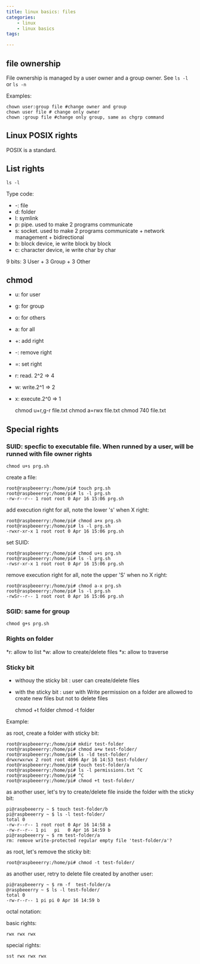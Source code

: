 ```yaml
---
title: linux basics: files 
categories:
    - linux
    - linux basics
tags:

---
```


## file ownership

File ownership is managed by a user owner and a group owner.
See `ls -l` or `ls -n`

Examples: 
    
    chown user:group file #change owner and group
    chown user file # change only owner
    chown :group file #change only group, same as chgrp command

## Linux POSIX rights

POSIX is a standard.

## List rights

    ls -l

Type code:

* -: file
* d: folder
* l: symlink
* p: pipe. used to make 2 programs communicate
* s: socket. used to make 2 programs communicate + network management + bidirectional
* b: block device, ie write block by block
* c: character device, ie write char by char

9 bits: 3 User + 3 Group + 3 Other

## chmod


* u: for user
* g: for group
* o: for others
* a: for all

* +: add right
* -: remove right
* =: set right


* r: read. 2^2 => 4
* w: write.2^1 => 2
* x: execute.2^0 => 1

    
    chmod u+r,g-r file.txt
    chmod a=rwx file.txt
    chmod 740 file.txt


## Special rights

###  SUID: specfic to executable file. When runned by a user, will be runned with file owner rights

    chmod u+s prg.sh

create a file:

    root@raspbeeerry:/home/pi# touch prg.sh
    root@raspbeeerry:/home/pi# ls -l prg.sh 
    -rw-r--r-- 1 root root 0 Apr 16 15:06 prg.sh

add execution right for all, note the lower 's' when X right:

    root@raspbeeerry:/home/pi# chmod a+x prg.sh 
    root@raspbeeerry:/home/pi# ls -l prg.sh 
    -rwxr-xr-x 1 root root 0 Apr 16 15:06 prg.sh

set SUID: 

    root@raspbeeerry:/home/pi# chmod u+s prg.sh 
    root@raspbeeerry:/home/pi# ls -l prg.sh 
    -rwsr-xr-x 1 root root 0 Apr 16 15:06 prg.sh

remove execution right for all, note the upper 'S' when no X right:

    root@raspbeeerry:/home/pi# chmod a-x prg.sh 
    root@raspbeeerry:/home/pi# ls -l prg.sh 
    -rwSr--r-- 1 root root 0 Apr 16 15:06 prg.sh


### SGID: same for group

    chmod g+s prg.sh

### Rights on folder

*r: allow to list
*w: allow to create/delete files
*x: allow to traverse

### Sticky bit

* withouy the sticky bit : user can create/delete files
* with the sticky bit : user with Write permission on a folder are allowed to create new files but not to delete files


    chmod +t folder
    chmod -t folder


Example:

as root, create a folder with sticky bit: 

    root@raspbeeerry:/home/pi# mkdir test-folder
    root@raspbeeerry:/home/pi# chmod a+w test-folder/
    root@raspbeeerry:/home/pi# ls -ld test-folder/
    drwxrwxrwx 2 root root 4096 Apr 16 14:53 test-folder/
    root@raspbeeerry:/home/pi# touch test-folder/a
    root@raspbeeerry:/home/pi# ls -l permissions.txt ^C
    root@raspbeeerry:/home/pi# ^C
    root@raspbeeerry:/home/pi# chmod +t test-folder/


as another user, let's try to create/delete file inside the folder with the sticky bit: 

    pi@raspbeeerry ~ $ touch test-folder/b
    pi@raspbeeerry ~ $ ls -l test-folder/
    total 0
    -rw-r--r-- 1 root root 0 Apr 16 14:58 a
    -rw-r--r-- 1 pi   pi   0 Apr 16 14:59 b
    pi@raspbeeerry ~ $ rm test-folder/a
    rm: remove write-protected regular empty file 'test-folder/a'? 

as root, let's remove the sticky bit:

    root@raspbeeerry:/home/pi# chmod -t test-folder/

as another user, retry to delete file created by another user:

    pi@raspbeeerry ~ $ rm -f  test-folder/a
    @raspbeeerry ~ $ ls -l test-folder/
    total 0
    -rw-r--r-- 1 pi pi 0 Apr 16 14:59 b



octal notation:

basic rights:

    rwx rwx rwx

special rights:

    sst rwx rwx rwx

